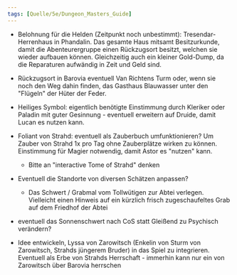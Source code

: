 ```yaml
---
tags: [Quelle/5e/Dungeon_Masters_Guide]
---
```

- Belohnung für die Helden (Zeitpunkt noch unbestimmt): Tresendar-Herrenhaus in Phandalin. Das gesamte Haus mitsamt Besitzurkunde, damit die Abenteurergruppe einen Rückzugsort besitzt, welchen sie wieder aufbauen können. Gleichzeitig auch ein kleiner Gold-Dump, da die Reparaturen aufwändig in Zeit und Geld sind.

- Rückzugsort in Barovia eventuell Van Richtens Turm oder, wenn sie noch den Weg dahin finden, das Gasthaus Blauwasser unter den "Flügeln" der Hüter der Feder.

- Heiliges Symbol: eigentlich benötigte Einstimmung durch Kleriker oder Paladin mit guter Gesinnung - eventuell erweitern auf Druide, damit Lucan es nutzen kann.

- Foliant von Strahd: eventuell als Zauberbuch umfunktionieren? Um Zauber von Strahd 1x pro Tag ohne Zauberplätze wirken zu können. Einstimmung für Magier notwendig, damit Astor es "nutzen" kann.
	- Bitte an "interactive Tome of Strahd" denken

- Eventuell die Standorte von diversen Schätzen anpassen?
	- Das Schwert / Grabmal vom Tollwütigen zur Abtei verlegen. Vielleicht einen Hinweis auf ein kürzlich frisch zugeschaufeltes Grab auf dem Friedhof der Abtei

- eventuell das Sonnenschwert nach CoS statt Gleißend zu Psychisch verändern?


- Idee entwickeln, Lyssa von Zarowitsch (Enkelin von Sturm von Zarowitsch, Strahds jüngerem Bruder) in das Spiel zu integrieren. Eventuell als Erbe von Strahds Herrschaft - immerhin kann nur ein von Zarowitsch über Barovia herrschen

